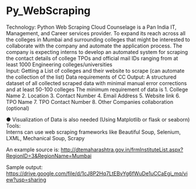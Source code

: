 # Py_WebScraping


Technology​: Python Web Scraping 
 Cloud Counselage is a Pan India IT, Management, and Career services provider. To expand its reach across all the colleges in Mumbai and surrounding colleges that might be interested to collaborate with the company and automate the application process. The company is expecting interns to develop an automated system for scraping the contact details of college TPOs and official mail IDs ranging from at least 1000 Engineering colleges/universities  
 Input​: 
 Getting a List of colleges and their website to scrape (can automate the collection of the list) Data requirements of CC 
 Output​: 
 A structured dataset of all collected scraped data with  minimal manual error corrections and at least 50-100 colleges The minimum requirement of data is  1. College Name 2. Location 3. Contact Number 4. Email Address 5. Website link 6. TPO Name 7. TPO Contact Number 8. Other Companies collaboration (optional) 
 
● Visualization of Data is also needed (Using Matplotlib or flask or seaborn) 
 Tools​:  
 Interns can use web scraping frameworks like Beautiful Soup, Selenium, LXML, Mechanical Soup, Scrapy  
 
An example source is: http://dtemaharashtra.gov.in/frmInstituteList.aspx?RegionID=3&RegionName=Mumbai 
 
Sample output: https://drive.google.com/file/d/1cJ8P2Hq7LtEBvYg6fWuDe1uCCaEgi_mq/view?usp=sharing 
